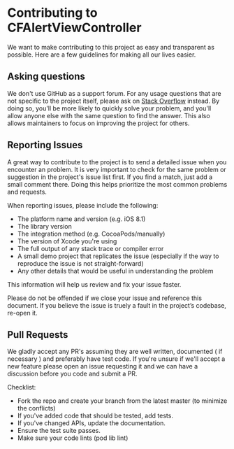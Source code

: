 # Contributing to CFAlertViewController

We want to make contributing to this project as easy and transparent as possible. Here are a few guidelines for making all our lives easier.

## Asking questions

We don't use GitHub as a support forum. For any usage questions that are not specific to the project itself, please ask on [Stack Overflow](https://stackoverflow.com/) instead. By doing so, you'll be more likely to quickly solve your problem, and you'll allow anyone else with the same question to find the answer. This also allows maintainers to focus on improving the project for others.

## Reporting Issues

A great way to contribute to the project is to send a detailed issue when you encounter an problem.
It is very important to check for the same problem or suggestion in the project's issue list first. If you find a match, just add a small comment there. 
Doing this helps prioritize the most common problems and requests.

When reporting issues, please include the following:

- The platform name and version (e.g. iOS 8.1)
- The library version
- The integration method (e.g. CocoaPods/manually)
- The version of Xcode you're using
- The full output of any stack trace or compiler error
- A small demo project that replicates the issue (especially if the way to reproduce the issue is not straight-forward)
- Any other details that would be useful in understanding the problem

This information will help us review and fix your issue faster.


Please do not be offended if we close your issue and reference this document. 
If you believe the issue is truely a fault in the project’s codebase, re-open it.

## Pull Requests

We gladly accept any PR's assuming they are well written, documented ( if necessary ) and preferably have test code. 
If you're unsure if we'll accept a new feature please open an issue requesting it and we can have a discussion before you code and submit a PR.

Checklist:
- Fork the repo and create your branch from the latest master (to minimize the conflicts)
- If you've added code that should be tested, add tests.
- If you've changed APIs, update the documentation.
- Ensure the test suite passes.
- Make sure your code lints (pod lib lint)

